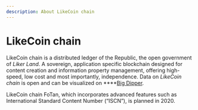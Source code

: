 ```yaml
---
description: About LikeCoin chain
---
```


# LikeCoin chain

LikeCoin chain is a distributed ledger of the Republic, the open government of _Liker Land_. A sovereign, application specific blockchain designed for content creation and information property management, offering high-speed, low cost and most importantly, independence. Data on _LikeCoin chain_ is open and can be visualized on ****[Big Dipper](https://likecoin.bigdipper.live/).

LikeCoin chain FoTan, which incorporates advanced features such as International Standard Content Number \(“ISCN”\), is planned in 2020.

